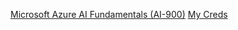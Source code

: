 [Microsoft Azure AI Fundamentals (AI-900)](https://www.credly.com/badges/36e11ac7-907f-4b67-9b93-441828f12af8/public_url)
[My Creds]( https://www.linkedin.com/feed/update/urn:li:activity:7274173485147394048)

